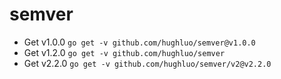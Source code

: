 # semver

* Get v1.0.0 `go get -v github.com/hughluo/semver@v1.0.0`
* Get v1.2.0 `go get -v github.com/hughluo/semver`
* Get v2.2.0 `go get -v github.com/hughluo/semver/v2@v2.2.0`
